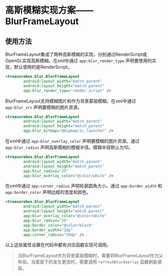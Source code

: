 # 高斯模糊实现方案——BlurFrameLayout

## 使用方法

BlurFrameLayout集成了两种高斯模糊的实现，分别通过RenderScript或OpenGL实现高斯模糊。在xml中通过 `app:blur_render_type` 声明要使用的实现，默认使用的是RenderScript。

```xml
<treasurebox.blur.BlurFrameLayout
        android:layout_width="match_parent"
        android:layout_height="match_parent"
        app:blur_render_type="render_script" />
```

BlurFrameLayout支持模糊图片和作为背景蒙层模糊。在xml中通过 `app:blur_src` 声明要模糊的图片资源。

```xml
<treasurebox.blur.BlurFrameLayout
        android:layout_width="match_parent"
        android:layout_height="match_parent"
        app:blur_bitmap="@mipmap/ic_launcher" />
```

在xml中通过 `app:blur_overlay_color` 声明要模糊的图片资源。通过 `app:blur_radius` 声明高斯模糊的模糊半径。模糊半径默认为10。

```xml
<treasurebox.blur.BlurFrameLayout
        android:layout_width="match_parent"
        android:layout_height="match_parent"
        app:blur_radius="25"
        app:blur_overlay_color="@color/white" />
```

在xml中通过 `app:corner_radius` 声明轮廓圆角大小。通过 `app:border_width` 和 `app:border_color` 声明边框的宽度和颜色。

```xml
<treasurebox.blur.BlurFrameLayout
        android:layout_width="match_parent"
        android:layout_height="match_parent"
        app:blur_overlay_color="@color/white"
        app:blur_radius="25"
        app:border_color="@color/black"
        app:border_width="2dp"
        app:corner_radius="20dp" />
```

以上这些属性设置在代码中都有对应函数实现可调用。

> 当BlurFrameLayout作为背景蒙层模糊时，需要将BlurFrameLayout作为父布局。当蒙层下的发生更改时，需要调用 `refreshBlurOverlay` 函数刷新蒙层。